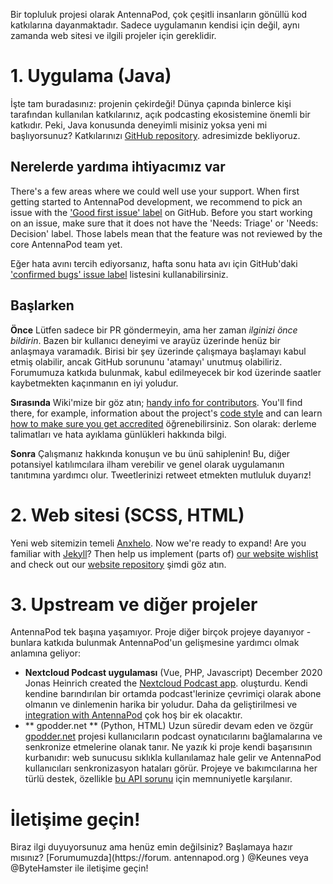 Bir topluluk projesi olarak AntennaPod, çok çeşitli insanların gönüllü kod katkılarına dayanmaktadır. Sadece uygulamanın kendisi için değil, aynı zamanda web sitesi ve ilgili projeler için gereklidir.

# 1. Uygulama (Java)

İşte tam buradasınız: projenin çekirdeği! Dünya çapında binlerce kişi tarafından kullanılan katkılarınız, açık podcasting ekosistemine önemli bir katkıdır. Peki, Java konusunda deneyimli misiniz yoksa yeni mi başlıyorsunuz? Katkılarınızı [GitHub repository](https://github.com/AntennaPod/AntennaPod). adresimizde bekliyoruz.

## Nerelerde yardıma ihtiyacımız var

There's a few areas where we could well use your support. When first getting started to AntennaPod development, we recommend to pick an issue with the ['Good first issue' label](https://github.com/AntennaPod/AntennaPod/labels/Good%20first%20issue) on GitHub. Before you start working on an issue, make sure that it does not have the 'Needs: Triage' or 'Needs: Decision' label. Those labels mean that the feature was not reviewed by the core AntennaPod team yet.

Eğer hata avını tercih ediyorsanız, hafta sonu hata avı için GitHub'daki ['confirmed bugs' issue label](https://github.com/AntennaPod/AntennaPod/labels/Type%3A%20Confirmed%20bug) listesini kullanabilirsiniz.

## Başlarken

**Önce** Lütfen sadece bir PR göndermeyin, ama her zaman *ilginizi önce bildirin*. Bazen bir kullanıcı deneyimi ve arayüz üzerinde henüz bir anlaşmaya varamadık. Birisi bir şey üzerinde çalışmaya başlamayı kabul etmiş olabilir, ancak GitHub sorununu 'atamayı' unutmuş olabiliriz. Forumumuza katkıda bulunmak, kabul edilmeyecek bir kod üzerinde saatler kaybetmekten kaçınmanın en iyi yoludur.

**Sırasında** Wiki'mize bir göz atın; [handy info for contributors](https://github.com/AntennaPod/AntennaPod/wiki). You'll find there, for example, information about the project's [code style](https://github.com/AntennaPod/AntennaPod/wiki/Code-style) and can learn [how to make sure you get accredited](https://github.com/AntennaPod/AntennaPod/wiki/Getting-accredited-on-the-Contributors-page) öğrenebilirsiniz. Son olarak: derleme talimatları ve hata ayıklama günlükleri hakkında bilgi.

**Sonra** Çalışmanız hakkında konuşun ve bu ünü sahiplenin! Bu, diğer potansiyel katılımcılara ilham verebilir ve genel olarak uygulamanın tanıtımına yardımcı olur. Tweetlerinizi retweet etmekten mutluluk duyarız!

# 2. Web sitesi (SCSS, HTML)

Yeni web sitemizin temeli [Anxhelo](https://lushka.al). Now we're ready to expand! Are you familiar with [Jekyll](https://jekyllrb.com/)? Then help us implement (parts of) [our website wishlist](https://forum.antennapod.org/t/sitemap-for-the-new-website/240) and check out our [website repository](https://github.com/AntennaPod/antennapod.github.io) şimdi göz atın.

# 3. Upstream ve diğer projeler

AntennaPod tek başına yaşamıyor. Proje diğer birçok projeye dayanıyor - bunlara katkıda bulunmak AntennaPod'un gelişmesine yardımcı olmak anlamına geliyor:

* **Nextcloud Podcast uygulaması** (Vue, PHP, Javascript) December 2020 Jonas Heinrich created the [Nextcloud Podcast app](https://apps.nextcloud.com/apps/podcast). oluşturdu. Kendi kendine barındırılan bir ortamda podcast'lerinize çevrimiçi olarak abone olmanın ve dinlemenin harika bir yoludur. Daha da geliştirilmesi ve [integration with AntennaPod](https://git.project-insanity.org/onny/nextcloud-app-podcast/-/issues/103) çok hoş bir ek olacaktır.
* ** gpodder.net ** (Python, HTML) Uzun süredir devam eden ve özgür [gpodder.net](https://gpodder.net/) projesi kullanıcıların podcast oynatıcılarını bağlamalarına ve senkronize etmelerine olanak tanır. Ne yazık ki proje kendi başarısının kurbanıdır: web sunucusu sıklıkla kullanılamaz hale gelir ve AntennaPod kullanıcıları senkronizasyon hataları görür. Projeye ve bakımcılarına her türlü destek, özellikle [bu API sorunu](https://github.com/gpodder/mygpo/issues/128) için memnuniyetle karşılanır.

# İletişime geçin!

Biraz ilgi duyuyorsunuz ama henüz emin değilsiniz? Başlamaya hazır mısınız? [Forumumuzda](https://forum. antennapod.org ) @Keunes veya @ByteHamster ile iletişime geçin!
